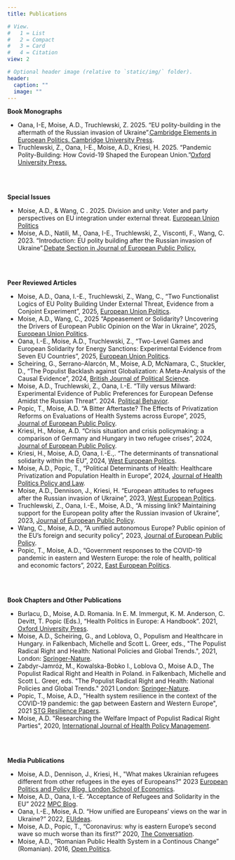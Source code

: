 ```yaml
---
title: Publications

# View.
#   1 = List
#   2 = Compact
#   3 = Card
#   4 = Citation
view: 2

# Optional header image (relative to `static/img/` folder).
header:
  caption: ""
  image: ""
---
```



**Book Monographs**

- Oana, I-E, Moise, A.D., Truchlewski, Z. 2025. “EU polity-building in the aftermath of the Russian invasion of Ukraine”.[Cambridge Elements in European Politics. Cambridge University Press](https://www.cambridge.org/core/elements/demand-for-eu-polity-building-in-the-shadow-of-the-russian-threat/A5D13AB578DED4D35C623B87DA4F8B92).
- Truchlewski, Z., Oana, I-E., Moise, A.D., Kriesi, H. 2025. “Pandemic Polity-Building: How Covid-19 Shaped the European Union.”[Oxford University Press.](https://www.amazon.it/Pandemic-Polity-Building-Covid-19-Shaped-European/dp/0198951515)

<br><br>

**Special Issues**
- Moise, A.D., & Wang, C . 2025. Division and unity: Voter and party perspectives on EU integration under external threat. [European Union Politics](https://doi.org/10.1177/14651165251318950)
- Moise, A.D., Natili, M., Oana, I-E., Truchlewski, Z., Visconti, F., Wang, C. 2023. “Introduction: EU polity building after the Russian invasion of Ukraine”.[Debate Section in Journal of European Public Policy.](https://www.tandfonline.com/doi/full/10.1080/13501763.2023.2205442)

<br><br>

**Peer Reviewed Articles**
- Moise, A.D., Oana, I.-E., Truchlewski, Z., Wang, C., “Two Functionalist Logics of EU Polity Building Under External Threat, Evidence from a Conjoint Experiment”, 2025, [European Union Politics](https://journals.sagepub.com/doi/full/10.1177/14651165251320870).
- Moise, A.D., Wang, C., 2025 “Appeasement or Solidarity? Uncovering the Drivers of European Public Opinion on the War in Ukraine”, 2025, [European Union Politics](https://journals.sagepub.com/doi/full/10.1177/14651165251320837).
- Oana, I.-E., Moise, A.D., Truchlewski, Z., “Two-Level Games and European Solidarity for Energy Sanctions: Experimental Evidence from Seven EU Countries”, 2025, [European Union Politics](https://journals.sagepub.com/doi/full/10.1177/14651165251318955).
- Scheiring, G., Serrano-Alarcón, M., Moise, A.D, McNamara, C., Stuckler, D., “The Populist Backlash against Globalization: A Meta-Analysis of the Causal Evidence”, 2024, [British Journal of Political Science](https://www.cambridge.org/core/journals/british-journal-of-political-science/article/populist-backlash-against-globalization-a-metaanalysis-of-the-causal-evidence/A672BE773701512F9F4E0B171049E4DF).
- Moise, A.D., Truchlewski, Z., Oana, I.-E. “Tilly versus Milward: Experimental Evidence of Public Preferences for European Defense Amidst the Russian Threat”. 2024. [Political Behavior](https://doi.org/10.1007/s11109-024-09979-x).
- Popic, T., Moise, A.D. “A Bitter Aftertaste? The Effects of Privatization Reforms on Evaluations of Health Systems across Europe”, 2025, [Journal of European Public Policy](https://doi.org/10.1080/13501763.2025.2456017).
- Kriesi, H., Moise, A.D. “Crisis situation and crisis policymaking: a comparison of Germany and Hungary in two refugee crises”, 2024, [Journal of European Public Policy](https://www.tandfonline.com/doi/full/10.1080/13501763.2024.2377617).
- Kriesi, H., Moise, A.D, Oana, I.-E.,. “The determinants of transnational solidarity within the EU”, 2024,
[West European Politics](https://www.tandfonline.com/doi/full/10.1080/01402382.2024.2340336).
- Moise, A.D., Popic, T., “Political Determinants of Health: Healthcare Privatization and Population Health in Europe”, 2024, [Journal of Health Politics Policy and Law](https://pubmed.ncbi.nlm.nih.gov/38567759/).
- Moise, A.D., Dennison, J., Kriesi, H. “European attitudes to refugees after the Russian invasion of Ukraine”, 2023, [West European Politics](https://www.tandfonline.com/doi/full/10.1080/01402382.2023.2229688).
- Truchlewski, Z., Oana, I.-E., Moise, A.D., “A missing link? Maintaining support for the European polity after the Russian invasion of Ukraine”, 2023, [Journal of European Public Policy](https://www.tandfonline.com/doi/full/10.1080/13501763.2023.2218419).
- Wang, C., Moise, A.D., “A unified autonomous Europe? Public opinion of the EU’s foreign and security policy”, 2023, [Journal of European Public Policy](https://www.tandfonline.com/doi/full/10.1080/13501763.2023.2217230).
- Popic, T., Moise, A.D., “Government responses to the COVID-19 pandemic in eastern and Western Europe: the role of health, political and economic factors”, 2022, [East European Politics](https://www.tandfonline.com/doi/full/10.1080/21599165.2022.2122050).

<br><br>

**Book Chapters and Other Publications**

- Burlacu, D., Moise, A.D. Romania. In E. M. Immergut, K. M. Anderson, C. Devitt, T. Popic (Eds.), “Health Politics in Europe: A Handbook”. 2021, [Oxford University Press](https://academic.oup.com/book/41221?login=true).
- Moise, A.D., Scheiring, G., and Loblova, O., Populism and Healthcare in Hungary. in Falkenbach, Michelle and Scott L. Greer, eds., "The Populist Radical Right and Health: National Policies and Global Trends.", 2021, London: [Springer-Nature](https://link.springer.com/book/10.1007/978-3-030-70709-5).
- Zabdyr-Jamróz, M., Kowalska-Bobko I., Loblova O., Moise A.D., The Populist Radical Right and Health in Poland. in Falkenbach, Michelle and Scott L. Greer, eds. "The Populist Radical Right and Health: National Policies and Global Trends." 2021 London: [Springer-Nature](https://link.springer.com/book/10.1007/978-3-030-70709-5).
- Popic, T., Moise, A.D., "Health system resilience in the context of the COVID-19 pandemic: the gap between Eastern and Western Europe", 2021 [STG Resilience Papers](https://hdl.handle.net/1814/71699).
- Moise, A.D. "Researching the Welfare Impact of Populist Radical Right Parties", 2020, [International Journal of Health Policy Management](https://pmc.ncbi.nlm.nih.gov/articles/PMC9056194/).

<br><br>

**Media Publications**

- Moise, A.D., Dennison, J., Kriesi, H., "What makes Ukrainian refugees different from other refugees in the eyes of Europeans?" 2023 [European Politics and Policy Blog, London School of Economics](https://blogs.lse.ac.uk/europpblog/2023/11/17/what-makes-ukrainian-refugees-different-from-other-refugees-in-the-eyes-of-europeans/).
- Moise, A.D., Oana, I.-E. “Acceptance of Refugees and Solidarity in the EU” 2022 [MPC Blog](https://blogs.eui.eu/migrationpolicycentre/acceptance-of-refugees-and-solidarity-in-the-eu/).
- Oana, I.-E., Moise, A.D. “How unified are Europeans’ views on the war in Ukraine?” 2022, [EUIdeas](https://euideas.eui.eu/2022/05/19/how-unified-are-europeans-views-on-the-war-in-ukraine/).
- Moise, A.D., Popic, T., “Coronavirus: why is eastern Europe’s second wave so much worse than its first?” 2020, [The Conversation](https://theconversation.com/coronavirus-why-is-eastern-europes-second-wave-so-much-worse-than-its-first-150430).
- Moise, A.D., ”Romanian Public Health System in a Continous Change” (Romanian). 2016, [Open Politics](
https://www.openpolitics.ro/subiect/alegeri-2016/sanatate-2/).

